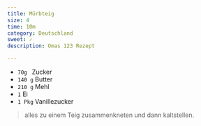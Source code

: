 ```yaml
---
title: Mürbteig
size: 4
time: 10m
category: Deutschland
sweet: ✓
description: Omas 123 Rezept

---
```


- `70g ` Zucker
- `140 g` Butter
- `210 g` Mehl 
- `1` Ei
- `1 Pkg` Vanillezucker

> alles zu einem Teig zusammenkneten und dann kaltstellen.


